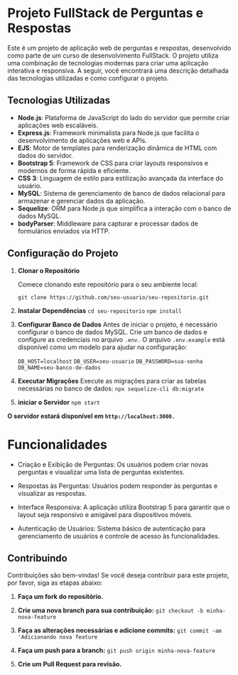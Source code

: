 # Projeto FullStack de Perguntas e Respostas

Este é um projeto de aplicação web de perguntas e respostas, desenvolvido como parte de um curso de desenvolvimento FullStack. O projeto utiliza uma combinação de tecnologias modernas para criar uma aplicação interativa e responsiva. A seguir, você encontrará uma descrição detalhada das tecnologias utilizadas e como configurar o projeto.

## Tecnologias Utilizadas

- **Node.js**: Plataforma de JavaScript do lado do servidor que permite criar aplicações web escaláveis.
- **Express.js**: Framework minimalista para Node.js que facilita o desenvolvimento de aplicações web e APIs.
- **EJS**: Motor de templates para renderização dinâmica de HTML com dados do servidor.
- **Bootstrap 5**: Framework de CSS para criar layouts responsivos e modernos de forma rápida e eficiente.
- **CSS 3**: Linguagem de estilo para estilização avançada da interface do usuário.
- **MySQL**: Sistema de gerenciamento de banco de dados relacional para armazenar e gerenciar dados da aplicação.
- **Sequelize**: ORM para Node.js que simplifica a interação com o banco de dados MySQL.
- **bodyParser**: Middleware para capturar e processar dados de formulários enviados via HTTP.

## Configuração do Projeto

1. **Clonar o Repositório**

   Comece clonando este repositório para o seu ambiente local:

   `git clone https://github.com/seu-usuario/seu-repositorio.git`

2. **Instalar Dependências**
    `cd seu-repositorio`
    `npm install`

3. **Configurar Banco de Dados** 
    Antes de iniciar o projeto, é necessário configurar o banco de dados MySQL. Crie um banco de dados e configure as credenciais no arquivo `.env.` O arquivo `.env.example` está disponível como um modelo para ajudar na configuração:

    `DB_HOST=localhost`
    `DB_USER=seu-usuario`
    `DB_PASSWORD=sua-senha`
    `DB_NAME=seu-banco-de-dados`

4. **Executar Migrações**
    Execute as migrações para criar as tabelas necessárias no banco de dados:
    `npx sequelize-cli db:migrate`

5. **iniciar o Servidor**
    `npm start` 

**O servidor estará disponível em `http://localhost:3000.`**

# Funcionalidades
- Criação e Exibição de Perguntas: Os usuários podem criar novas perguntas e visualizar uma lista de perguntas existentes.

- Respostas às Perguntas: Usuários podem responder às perguntas e visualizar as respostas.
- Interface Responsiva: A aplicação utiliza Bootstrap 5 para garantir que o layout seja responsivo e amigável para dispositivos móveis.
- Autenticação de Usuários: Sistema básico de autenticação para gerenciamento de usuários e controle de acesso às funcionalidades.

## Contribuindo

Contribuições são bem-vindas! Se você deseja contribuir para este projeto, por favor, siga as etapas abaixo:

1. **Faça um fork do repositório.**

2. **Crie uma nova branch para sua contribuição:**
   `git checkout -b minha-nova-feature`


3. **Faça as alterações necessárias e adicione commits:**
    `git commit -am 'Adicionando nova feature`

4. **Faça um push para a branch:**
    `git push origin minha-nova-feature`

5. **Crie um Pull Request para revisão.**